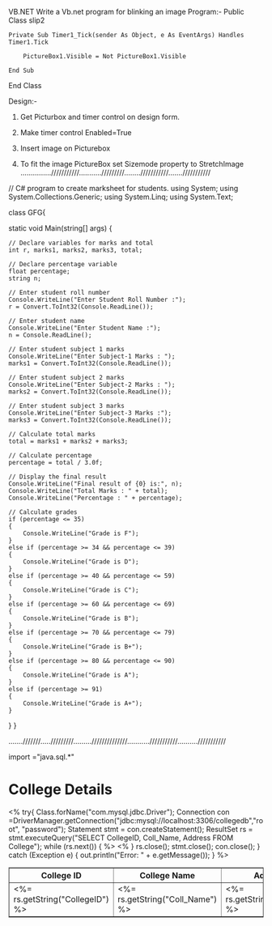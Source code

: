 VB.NET
Write a Vb.net program for blinking an image
Program:- 
Public Class slip2

    Private Sub Timer1_Tick(sender As Object, e As EventArgs) Handles Timer1.Tick

        PictureBox1.Visible = Not PictureBox1.Visible

    End Sub

End Class

Design:- 

1) Get  Picturbox and timer control on design form.

2) Make timer control Enabled=True 

3) Insert image on Picturebox 

4) To fit the image PictureBox set Sizemode property to StretchImage
...............///////////.........../////////........///////////.......///////////

// C# program to create marksheet for students.
using System;
using System.Collections.Generic;
using System.Linq;
using System.Text;

class GFG{
	
static void Main(string[] args)
{
	
	// Declare variables for marks and total
	int r, marks1, marks2, marks3, total;
	
	// Declare percentage variable
	float percentage;
	string n;
	
	// Enter student roll number
	Console.WriteLine("Enter Student Roll Number :");
	r = Convert.ToInt32(Console.ReadLine());
	
	// Enter student name
	Console.WriteLine("Enter Student Name :");
	n = Console.ReadLine();
	
	// Enter student subject 1 marks
	Console.WriteLine("Enter Subject-1 Marks : ");
	marks1 = Convert.ToInt32(Console.ReadLine());
	
	// Enter student subject 2 marks
	Console.WriteLine("Enter Subject-2 Marks : ");
	marks2 = Convert.ToInt32(Console.ReadLine());
	
	// Enter student subject 3 marks
	Console.WriteLine("Enter Subject-3 Marks :");
	marks3 = Convert.ToInt32(Console.ReadLine());
	
	// Calculate total marks
	total = marks1 + marks2 + marks3;
	
	// Calculate percentage
	percentage = total / 3.0f;
	
	// Display the final result
	Console.WriteLine("Final result of {0} is:", n);
	Console.WriteLine("Total Marks : " + total);
	Console.WriteLine("Percentage : " + percentage);
	
	// Calculate grades
	if (percentage <= 35)
	{
		Console.WriteLine("Grade is F");
	}
	else if (percentage >= 34 && percentage <= 39)
	{
		Console.WriteLine("Grade is D");
	}
	else if (percentage >= 40 && percentage <= 59)
	{
		Console.WriteLine("Grade is C");
	}
	else if (percentage >= 60 && percentage <= 69)
	{
		Console.WriteLine("Grade is B");
	}
	else if (percentage >= 70 && percentage <= 79)
	{
		Console.WriteLine("Grade is B+");
	}
	else if (percentage >= 80 && percentage <= 90)
	{
		Console.WriteLine("Grade is A");
	}
	else if (percentage >= 91)
	{
		Console.WriteLine("Grade is A+");
	}
}
}

.......///////...../////////.........//////////////...........///////////..........///////////


import ="java.sql.*"
<html>
<head>
<title>College Details</title>
</head>
<body>
<h1>College Details</h1>
<table border="1">
<tr>
<th>College ID</th>
<th>College Name</th>
<th>Address</th>
</tr>
<%
try{
Class.forName("com.mysql.jdbc.Driver");
Connection con =DriverManager.getConnection("jdbc:mysql://localhost:3306/collegedb","root", "password");
Statement stmt = con.createStatement();
ResultSet rs = stmt.executeQuery("SELECT CollegeID, Coll_Name, Address
FROM College");
while (rs.next()) {
%>
<tr>
<td><%= rs.getString("CollegeID") %></td>
<td><%= rs.getString("Coll_Name") %></td>
<td><%= rs.getString("Address") %></td>
</tr>
<%
}
rs.close();
stmt.close();
con.close();
} catch (Exception e) {
out.println("Error: " + e.getMessage());
}
%>
</table>
</body>
</html>

